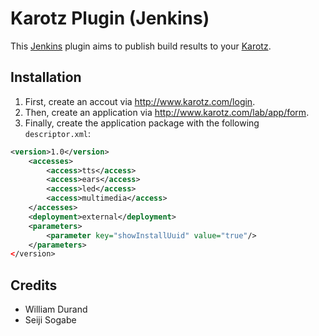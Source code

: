 Karotz Plugin (Jenkins)
=======================

This [Jenkins](http://jenkins-ci.org/) plugin aims to publish build results to your [Karotz](http://www.karotz.com/).


Installation
------------

1. First, create an accout via http://www.karotz.com/login.
2. Then, create an application via http://www.karotz.com/lab/app/form.
3. Finally, create the application package with the following `descriptor.xml`:

``` xml
<version>1.0</version>
    <accesses>
        <access>tts</access>
        <access>ears</access>
        <access>led</access>
        <access>multimedia</access>
    </accesses>
    <deployment>external</deployment>
    <parameters>
        <parameter key="showInstallUuid" value="true"/>
    </parameters>
</version>
```

Credits
-------

* William Durand
* Seiji Sogabe
